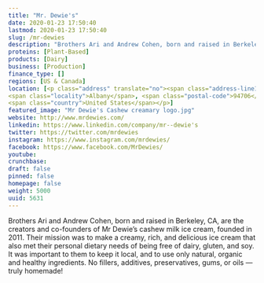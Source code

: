 ```yaml
---
title: "Mr. Dewie's"
date: 2020-01-23 17:50:40
lastmod: 2020-01-23 17:50:40
slug: /mr-dewies
description: "Brothers Ari and Andrew Cohen, born and raised in Berkeley, CA, are the creators and co-founders of Mr Dewie’s cashew milk ice cream, founded in 2011. Their mission was to make a creamy, rich, and delicious ice cream that also met their personal dietary needs of being free of dairy, gluten, and soy. It was important to them to keep it local, and to use only natural, organic and healthy ingredients. No fillers, additives, preservatives, gums, or oils — truly homemade!"
proteins: [Plant-Based]
products: [Dairy]
business: [Production]
finance_type: []
regions: [US & Canada]
location: [<p class="address" translate="no"><span class="address-line1">Solano Avenue</span><br>
<span class="locality">Albany</span>, <span class="postal-code">94706</span><br>
<span class="country">United States</span></p>]
featured_image: "Mr Dewie's Cashew creamary logo.jpg"
website: http://www.mrdewies.com/
linkedin: https://www.linkedin.com/company/mr--dewie's
twitter: https://twitter.com/mrdewies
instagram: https://www.instagram.com/mrdewies/
facebook: https://www.facebook.com/MrDewies/
youtube: 
crunchbase: 
draft: false
pinned: false
homepage: false
weight: 5000
uuid: 5631
---
```

Brothers Ari and Andrew Cohen, born and raised in Berkeley, CA, are the creators and co-founders of Mr Dewie’s cashew milk ice cream, founded in 2011. Their mission was to make a creamy, rich, and delicious ice cream that also met their personal dietary needs of being free of dairy, gluten, and soy. It was important to them to keep it local, and to use only natural, organic and healthy ingredients. No fillers, additives, preservatives, gums, or oils — truly homemade!
